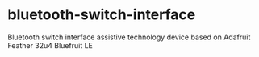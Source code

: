 # bluetooth-switch-interface
Bluetooth switch interface assistive technology device based on Adafruit Feather 32u4 Bluefruit LE
